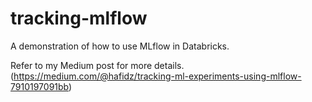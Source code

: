 # tracking-mlflow
A demonstration of how to use MLflow in Databricks. 

Refer to my Medium post for more details. (https://medium.com/@hafidz/tracking-ml-experiments-using-mlflow-7910197091bb)
